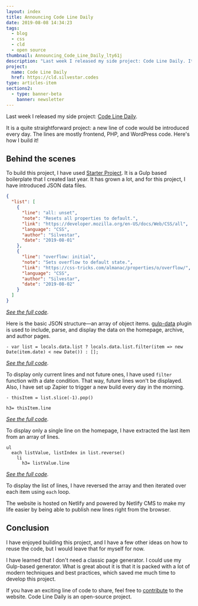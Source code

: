 ```yaml
---
layout: index
title: Announcing Code Line Daily
date: 2019-08-08 14:34:23
tags:
  - blog
  - css
  - cld
  - open source
thumbnail: Announcing_Code_Line_Daily_lty61j
description: "Last week I released my side project: Code Line Daily. It is a quite straightforward project: a new line of code would be introduced every day. The lines are mostly frontend, PHP, and WordPress code. Here's how I build it!"
project:
  name: Code Line Daily
  href: https://cld.silvestar.codes
type: articles-item
sections2:
  - type: banner-beta
    banner: newsletter
---
```


Last week I released my side project: [Code Line Daily].

It is a quite straightforward project: a new line of code would be introduced every day. The lines are mostly frontend, PHP, and WordPress code. Here's how I build it!

<!-- more -->

## Behind the scenes

To build this project, I have used [Starter Project]. It is a Gulp based boilerplate that I created last year. It has grown a lot, and for this project, I have introduced JSON data files.

``` json
{
  "list": [
    {
      "line": "all: unset",
      "note": "Resets all properties to default.",
      "link": "https://developer.mozilla.org/en-US/docs/Web/CSS/all",
      "language": "CSS",
      "author": "Silvestar",
      "date": "2019-08-01"
    },
    {
      "line": "overflow: initial",
      "note": "Sets overflow to default state.",
      "link": "https://css-tricks.com/almanac/properties/o/overflow/",
      "language": "CSS",
      "author": "Silvestar",
      "date": "2019-08-02"
    }
  ]
}
```

_[See the full code](https://github.com/maliMirkec/code-line-daily/blob/master/api/lines.json)._

Here is the basic JSON structure—an array of object items. [gulp-data] plugin is used to include, parse, and display the data on the homepage, archive, and author pages.

``` pug
- var list = locals.data.list ? locals.data.list.filter(item => new Date(item.date) < new Date()) : [];
```

_[See the full code](https://github.com/maliMirkec/code-line-daily/blob/master/src/html/mixins/variables.pug)._

To display only current lines and not future ones, I have used `filter` function with a date condition. That way, future lines won't be displayed. Also, I have set up Zapier to trigger a new build every day in the morning.

``` pug
- thisItem = list.slice(-1).pop()

h3= thisItem.line
```

_[See the full code](https://github.com/maliMirkec/code-line-daily/blob/master/src/html/index.pug)._

To display only a single line on the homepage, I have extracted the last item from an array of lines.

``` pug
ul
  each listValue, listIndex in list.reverse()
    li
      h3= listValue.line
```

_[See the full code](https://github.com/maliMirkec/code-line-daily/blob/master/src/html/archive.pug)._

To display the list of lines, I have reversed the array and then iterated over each item using `each` loop.

The website is hosted on Netlify and powered by Netlify CMS to make my life easier by being able to publish new lines right from the browser.

##  Conclusion

I have enjoyed building this project, and I have a few other ideas on how to reuse the code, but I would leave that for myself for now.

I have learned that I don't need a classic page generator. I could use my Gulp-based generator. What is great about it is that it is packed with a lot of modern techniques and best practices, which saved me much time to develop this project.

If you have an exciting line of code to share, feel free to [contribute] to the website. Code Line Daily is an open-source project.

[Code Line Daily]: https://cld.silvestar.codes
[contribute]: https://cld.silvestar.codes/about
[Starter Project]: https://starter.silvestar.codes
[gulp-data]: https://www.npmjs.com/package/gulp-data

